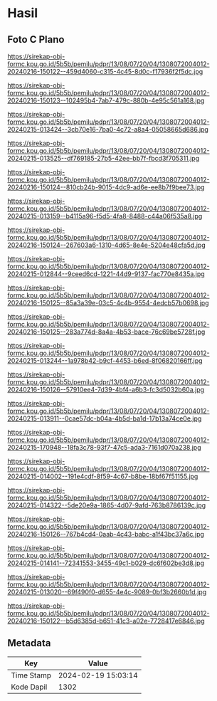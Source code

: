 # Hasil

## Foto C Plano

https://sirekap-obj-formc.kpu.go.id/5b5b/pemilu/pdpr/13/08/07/20/04/1308072004012-20240216-150122--459d4060-c315-4c45-8d0c-f17936f2f5dc.jpg

https://sirekap-obj-formc.kpu.go.id/5b5b/pemilu/pdpr/13/08/07/20/04/1308072004012-20240216-150123--102495b4-7ab7-479c-880b-4e95c561a168.jpg

https://sirekap-obj-formc.kpu.go.id/5b5b/pemilu/pdpr/13/08/07/20/04/1308072004012-20240215-013424--3cb70e16-7ba0-4c72-a8a4-05058665d686.jpg

https://sirekap-obj-formc.kpu.go.id/5b5b/pemilu/pdpr/13/08/07/20/04/1308072004012-20240215-013525--df769185-27b5-42ee-bb7f-fbcd3f705311.jpg

https://sirekap-obj-formc.kpu.go.id/5b5b/pemilu/pdpr/13/08/07/20/04/1308072004012-20240216-150124--810cb24b-9015-4dc9-ad6e-ee8b7f9bee73.jpg

https://sirekap-obj-formc.kpu.go.id/5b5b/pemilu/pdpr/13/08/07/20/04/1308072004012-20240215-013159--b4115a96-f5d5-4fa8-8488-c44a06f535a8.jpg

https://sirekap-obj-formc.kpu.go.id/5b5b/pemilu/pdpr/13/08/07/20/04/1308072004012-20240216-150124--267603a6-1310-4d65-8e4e-5204e48cfa5d.jpg

https://sirekap-obj-formc.kpu.go.id/5b5b/pemilu/pdpr/13/08/07/20/04/1308072004012-20240215-012844--9ceed6cd-1221-44d9-9137-fac770e8435a.jpg

https://sirekap-obj-formc.kpu.go.id/5b5b/pemilu/pdpr/13/08/07/20/04/1308072004012-20240216-150125--85a3a39e-03c5-4c4b-9554-4edcb57b0698.jpg

https://sirekap-obj-formc.kpu.go.id/5b5b/pemilu/pdpr/13/08/07/20/04/1308072004012-20240216-150125--283a774d-8a4a-4b53-bace-76c69be5728f.jpg

https://sirekap-obj-formc.kpu.go.id/5b5b/pemilu/pdpr/13/08/07/20/04/1308072004012-20240215-013244--1a978b42-b9cf-4453-b6ed-8f06820166ff.jpg

https://sirekap-obj-formc.kpu.go.id/5b5b/pemilu/pdpr/13/08/07/20/04/1308072004012-20240216-150126--57910ee4-7d39-4bf4-a6b3-fc3d5032b60a.jpg

https://sirekap-obj-formc.kpu.go.id/5b5b/pemilu/pdpr/13/08/07/20/04/1308072004012-20240215-013911--0cae57dc-b04a-4b5d-ba1d-17b13a74ce0e.jpg

https://sirekap-obj-formc.kpu.go.id/5b5b/pemilu/pdpr/13/08/07/20/04/1308072004012-20240215-170948--18fa3c78-93f7-47c5-ada3-7161d070a238.jpg

https://sirekap-obj-formc.kpu.go.id/5b5b/pemilu/pdpr/13/08/07/20/04/1308072004012-20240215-014002--191e4cdf-8f59-4c67-b8be-18bf67f51155.jpg

https://sirekap-obj-formc.kpu.go.id/5b5b/pemilu/pdpr/13/08/07/20/04/1308072004012-20240215-014322--5de20e9a-1865-4d07-9afd-763b8786139c.jpg

https://sirekap-obj-formc.kpu.go.id/5b5b/pemilu/pdpr/13/08/07/20/04/1308072004012-20240216-150126--767b4cd4-0aab-4c43-babc-a1f43bc37a6c.jpg

https://sirekap-obj-formc.kpu.go.id/5b5b/pemilu/pdpr/13/08/07/20/04/1308072004012-20240215-014141--72341553-3455-49c1-b029-dc6f602be3d8.jpg

https://sirekap-obj-formc.kpu.go.id/5b5b/pemilu/pdpr/13/08/07/20/04/1308072004012-20240215-013020--69f490f0-d655-4e4c-9089-0bf3b2660b1d.jpg

https://sirekap-obj-formc.kpu.go.id/5b5b/pemilu/pdpr/13/08/07/20/04/1308072004012-20240216-150122--b5d6385d-b651-41c3-a02e-7728417e6846.jpg


## Metadata

| Key        | Value               |
| ---------- | ------------------- |
| Time Stamp | 2024-02-19 15:03:14 |
| Kode Dapil | 1302                |



